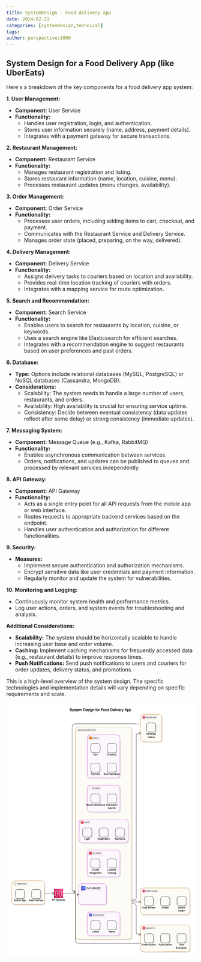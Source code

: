 ```yaml
---
title: SystemDesign - Food delivery app
date: 2024-02-21
categories: [systemdesign,technical]
tags: 
author: perspectives1000
---
```


## **System Design for a Food Delivery App (like UberEats)**

Here's a breakdown of the key components for a food delivery app system:

**1. User Management:**

- **Component:** User Service
- **Functionality:**
    - Handles user registration, login, and authentication.
    - Stores user information securely (name, address, payment details).
    - Integrates with a payment gateway for secure transactions.

**2. Restaurant Management:**

- **Component:** Restaurant Service
- **Functionality:**
    - Manages restaurant registration and listing.
    - Stores restaurant information (name, location, cuisine, menu).
    - Processes restaurant updates (menu changes, availability).

**3. Order Management:**

- **Component:** Order Service
- **Functionality:**
    - Processes user orders, including adding items to cart, checkout, and payment.
    - Communicates with the Restaurant Service and Delivery Service.
    - Manages order state (placed, preparing, on the way, delivered).

**4. Delivery Management:**

- **Component:** Delivery Service
- **Functionality:**
    - Assigns delivery tasks to couriers based on location and availability.
    - Provides real-time location tracking of couriers with orders.
    - Integrates with a mapping service for route optimization.

**5. Search and Recommendation:**

- **Component:** Search Service
- **Functionality:**
    - Enables users to search for restaurants by location, cuisine, or keywords.
    - Uses a search engine like Elasticsearch for efficient searches.
    - Integrates with a recommendation engine to suggest restaurants based on user preferences and past orders.

**6. Database:**

- **Type:** Options include relational databases (MySQL, PostgreSQL) or NoSQL databases (Cassandra, MongoDB).
- **Considerations:**
    - Scalability: The system needs to handle a large number of users, restaurants, and orders.
    - Availability: High availability is crucial for ensuring service uptime.
    - Consistency: Decide between eventual consistency (data updates reflect after some delay) or strong consistency (immediate updates).

**7. Messaging System:**

- **Component:** Message Queue (e.g., Kafka, RabbitMQ)
- **Functionality:**
    - Enables asynchronous communication between services.
    - Orders, notifications, and updates can be published to queues and processed by relevant services independently.

**8. API Gateway:**

- **Component:** API Gateway
- **Functionality:**
    - Acts as a single entry point for all API requests from the mobile app or web interface.
    - Routes requests to appropriate backend services based on the endpoint.
    - Handles user authentication and authorization for different functionalities.

**9. Security:**

- **Measures:**
    - Implement secure authentication and authorization mechanisms.
    - Encrypt sensitive data like user credentials and payment information.
    - Regularly monitor and update the system for vulnerabilities.

**10. Monitoring and Logging:**

- Continuously monitor system health and performance metrics.
- Log user actions, orders, and system events for troubleshooting and analysis.

**Additional Considerations:**

- **Scalability:** The system should be horizontally scalable to handle increasing user base and order volume.
- **Caching:** Implement caching mechanisms for frequently accessed data (e.g., restaurant details) to improve response times.
- **Push Notifications:** Send push notifications to users and couriers for order updates, delivery status, and promotions.

This is a high-level overview of the system design. The specific technologies and implementation details will vary depending on specific requirements and scale.


![Food Delivery](/assets/UberEats-System.png "Food Delivery")
